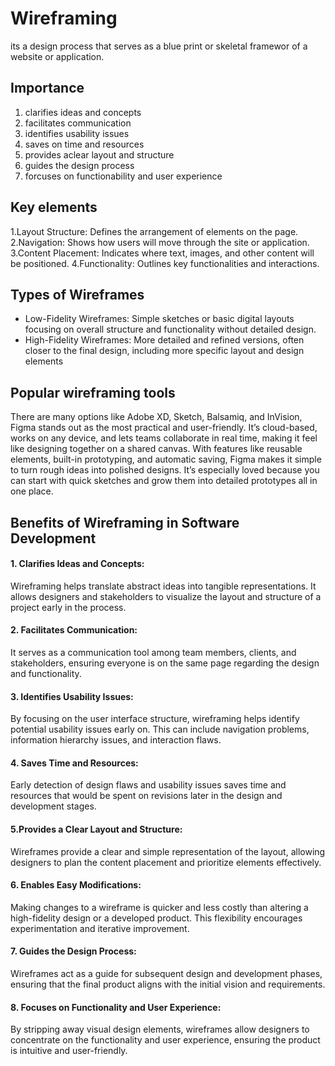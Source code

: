 # Wireframing
its a design process that serves as a blue print or skeletal framewor of a website or application.
## Importance
1. clarifies ideas and concepts
2. facilitates communication
3. identifies usability issues
4. saves on time and resources
5. provides aclear layout and structure
6. guides the design process
7. forcuses on functionability and user experience
## Key elements
1.Layout Structure: Defines the arrangement of elements on the page.
2.Navigation: Shows how users will move through the site or application.
3.Content Placement: Indicates where text, images, and other content will be positioned.
4.Functionality: Outlines key functionalities and interactions.
## Types of Wireframes
* Low-Fidelity Wireframes: Simple sketches or basic digital layouts focusing on overall structure and functionality without detailed design.
* High-Fidelity Wireframes: More detailed and refined versions, often closer to the final design, including more specific layout and design elements
## Popular wireframing tools
There are many options like Adobe XD, Sketch, Balsamiq, and InVision, Figma stands out as the most practical and user-friendly. It’s cloud-based, works on any device, and lets teams collaborate in real time, making it feel like designing together on a shared canvas. With features like reusable elements, built-in prototyping, and automatic saving, Figma makes it simple to turn rough ideas into polished designs. It’s especially loved because you can start with quick sketches and grow them into detailed prototypes all in one place.
## Benefits of Wireframing in Software Development
#### 1. Clarifies Ideas and Concepts:
Wireframing helps translate abstract ideas into tangible representations. It allows designers and stakeholders to visualize the layout and structure of a project early in the process.
#### 2. Facilitates Communication:
It serves as a communication tool among team members, clients, and stakeholders, ensuring everyone is on the same page regarding the design and functionality.
#### 3. Identifies Usability Issues:
By focusing on the user interface structure, wireframing helps identify potential usability issues early on. This can include navigation problems, information hierarchy issues, and interaction flaws.
#### 4. Saves Time and Resources:
Early detection of design flaws and usability issues saves time and resources that would be spent on revisions later in the design and development stages.
#### 5.Provides a Clear Layout and Structure:
Wireframes provide a clear and simple representation of the layout, allowing designers to plan the content placement and prioritize elements effectively.
#### 6. Enables Easy Modifications:
Making changes to a wireframe is quicker and less costly than altering a high-fidelity design or a developed product. This flexibility encourages experimentation and iterative improvement.
#### 7. Guides the Design Process:
Wireframes act as a guide for subsequent design and development phases, ensuring that the final product aligns with the initial vision and requirements.
#### 8. Focuses on Functionality and User Experience:
By stripping away visual design elements, wireframes allow designers to concentrate on the functionality and user experience, ensuring the product is intuitive and user-friendly.

